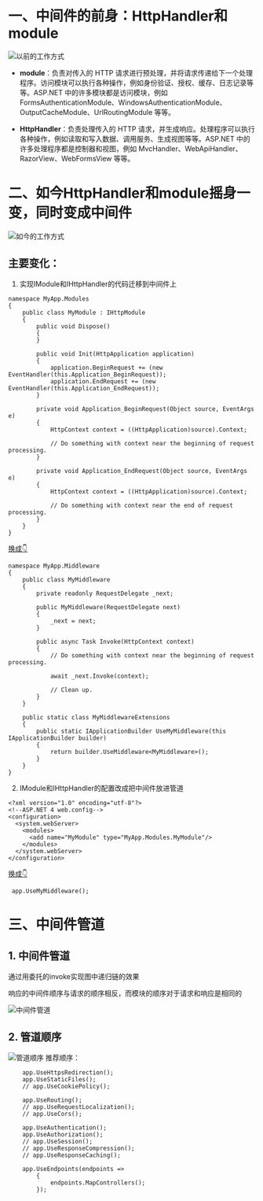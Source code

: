 # 一、中间件的前身：HttpHandler和module
![以前的工作方式](https://upload-images.jianshu.io/upload_images/20387877-b1060e43b5accf19.png?imageMogr2/auto-orient/strip%7CimageView2/2/w/1240)

* **module**：负责对传入的 HTTP 请求进行预处理，并将请求传递给下一个处理程序。访问模块可以执行各种操作，例如身份验证、授权、缓存、日志记录等等。ASP.NET 中的许多模块都是访问模块，例如 FormsAuthenticationModule、WindowsAuthenticationModule、OutputCacheModule、UrlRoutingModule 等等。

* **HttpHandler**：负责处理传入的 HTTP 请求，并生成响应。处理程序可以执行各种操作，例如读取和写入数据、调用服务、生成视图等等。ASP.NET 中的许多处理程序都是控制器和视图，例如 MvcHandler、WebApiHandler、RazorView、WebFormsView 等等。

# 二、如今HttpHandler和module摇身一变，同时变成中间件
![如今的工作方式](https://upload-images.jianshu.io/upload_images/20387877-3c317a763744ef82.png?imageMogr2/auto-orient/strip%7CimageView2/2/w/1240)

## 主要变化：

1. 实现IModule和IHttpHandler的代码迁移到中间件上
```
namespace MyApp.Modules
{
    public class MyModule : IHttpModule
    {
        public void Dispose()
        {
        }

        public void Init(HttpApplication application)
        {
            application.BeginRequest += (new EventHandler(this.Application_BeginRequest));
            application.EndRequest += (new EventHandler(this.Application_EndRequest));
        }

        private void Application_BeginRequest(Object source, EventArgs e)
        {
            HttpContext context = ((HttpApplication)source).Context;

            // Do something with context near the beginning of request processing.
        }

        private void Application_EndRequest(Object source, EventArgs e)
        {
            HttpContext context = ((HttpApplication)source).Context;

            // Do something with context near the end of request processing.
        }
    }
}
```
[换成👇](#)
```
namespace MyApp.Middleware
{
    public class MyMiddleware
    {
        private readonly RequestDelegate _next;

        public MyMiddleware(RequestDelegate next)
        {
            _next = next;
        }

        public async Task Invoke(HttpContext context)
        {
            // Do something with context near the beginning of request processing.

            await _next.Invoke(context);

            // Clean up.
        }
    }

    public static class MyMiddlewareExtensions
    {
        public static IApplicationBuilder UseMyMiddleware(this IApplicationBuilder builder)
        {
            return builder.UseMiddleware<MyMiddleware>();
        }
    }
}
```
2. IModule和IHttpHandler的配置改成把中间件放进管道

```
<?xml version="1.0" encoding="utf-8"?>
<!--ASP.NET 4 web.config-->
<configuration>
  <system.webServer>
    <modules>
      <add name="MyModule" type="MyApp.Modules.MyModule"/>
    </modules>
  </system.webServer>
</configuration>
```
[换成👇](#)
```
 app.UseMyMiddleware();
```

# 三、中间件管道
## 1. 中间件管道
通过用委托的invoke实现图中递归链的效果

响应的中间件顺序与请求的顺序相反，而模块的顺序对于请求和响应是相同的

![中间件管道](https://upload-images.jianshu.io/upload_images/20387877-caefd428766bda1a.png?imageMogr2/auto-orient/strip%7CimageView2/2/w/1240)


## 2. 管道顺序
![管道顺序](https://upload-images.jianshu.io/upload_images/20387877-969dc6c73464f683.png?imageMogr2/auto-orient/strip%7CimageView2/2/w/1240)
推荐顺序：
```
    app.UseHttpsRedirection();
    app.UseStaticFiles();
    // app.UseCookiePolicy();

    app.UseRouting();
    // app.UseRequestLocalization();
    // app.UseCors();

    app.UseAuthentication();
    app.UseAuthorization();
    // app.UseSession();
    // app.UseResponseCompression();
    // app.UseResponseCaching();

    app.UseEndpoints(endpoints =>
        {
            endpoints.MapControllers();
        });
```

